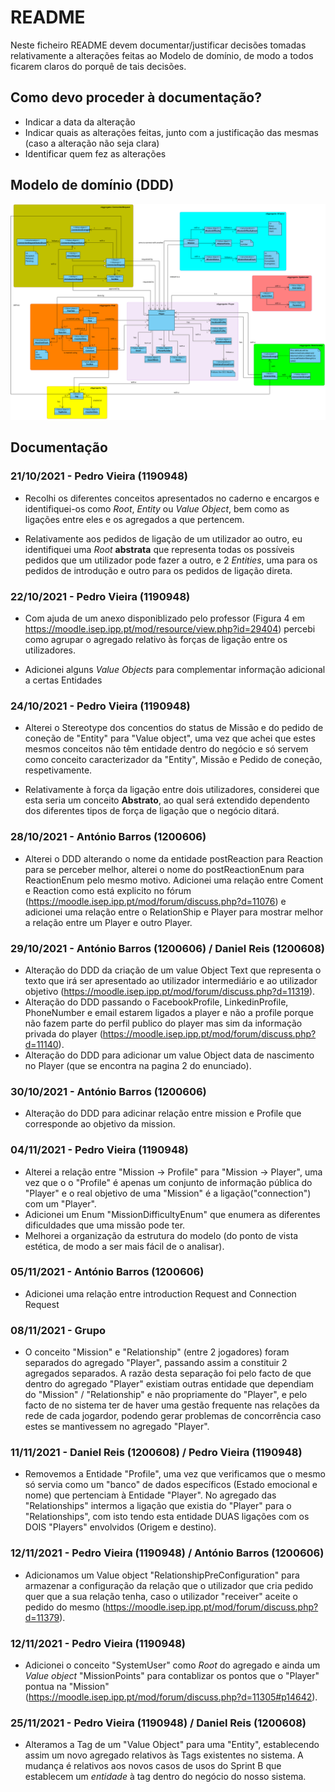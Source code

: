 # README #

Neste ficheiro README devem documentar/justificar decisões tomadas relativamente a alterações feitas ao Modelo de domínio, de modo a todos ficarem claros do porquê de tais decisões.

## Como devo proceder à documentação? ###

* Indicar a data da alteração
* Indicar quais as alterações feitas, junto com a justificação das mesmas (caso a alteração não seja clara)
* Identificar quem fez as alterações

## Modelo de domínio (DDD) ###

![DDD_diagram.svg](DDD_diagram.svg)

## Documentação ###

### 21/10/2021 - Pedro Vieira (1190948)

* Recolhi os diferentes conceitos apresentados no caderno e encargos e identifiquei-os como *Root*, *Entity* ou *Value Object*, bem como as ligações entre eles e os agregados a que pertencem.

* Relativamente aos pedidos de ligação de um utilizador ao outro, eu identifiquei uma *Root* **abstrata** que representa todas os possíveis pedidos que um utilizador pode fazer a outro, e 2 *Entities*, uma para os pedidos de introdução e outro para os pedidos de ligação direta.

### 22/10/2021 - Pedro Vieira (1190948)

* Com ajuda de um anexo disponiblizado pelo professor (Figura 4 em https://moodle.isep.ipp.pt/mod/resource/view.php?id=29404) percebi como agrupar o agregado relativo às forças  de ligação entre os utilizadores.

* Adicionei alguns *Value Objects* para complementar informação adicional a certas Entidades

### 24/10/2021 - Pedro Vieira (1190948)

* Alterei o Stereotype dos concentios do status de Missão e do pedido de coneção de "Entity" para "Value object", uma vez que achei que estes mesmos conceitos não têm entidade dentro do negócio e só servem como conceito caracterizador da "Entity", Missão e Pedido de coneção, respetivamente.

* Relativamente à força da ligação entre dois utilizadores, considerei que esta seria um conceito **Abstrato**, ao qual será extendido dependento dos diferentes tipos de força de ligação que o negócio ditará.  

### 28/10/2021 - António Barros (1200606)

* Alterei o DDD alterando o nome da entidade postReaction para Reaction para se perceber melhor, alterei o nome do postReactionEnum para ReactionEnum pelo mesmo motivo. Adicionei uma relação entre Coment e Reaction como está explicito no fórum (https://moodle.isep.ipp.pt/mod/forum/discuss.php?d=11076) e adicionei uma relação entre o RelationShip  e Player para mostrar melhor a relação entre um Player e outro Player.

### 29/10/2021 - António Barros (1200606) / Daniel Reis (1200608)

* Alteração do DDD da criação de um value Object Text que representa o texto que irá ser apresentado ao utilizador intermediário e ao utilizador objetivo (https://moodle.isep.ipp.pt/mod/forum/discuss.php?d=11319).
* Alteração do DDD passando o FacebookProfile, LinkedinProfile, PhoneNumber e email estarem ligados a player e não a profile porque não fazem parte do perfil publico do player mas sim da informação privada do player (https://moodle.isep.ipp.pt/mod/forum/discuss.php?d=11140).
* Alteração do DDD para adicionar um value Object data de nascimento no Player (que se encontra na pagina 2 do enunciado).

### 30/10/2021 - António Barros (1200606)

* Alteração do DDD para adicinar relação entre mission e Profile que corresponde ao objetivo da mission.

### 04/11/2021 - Pedro Vieira (1190948)

* Alterei a relação entre "Mission -> Profile" para "Mission -> Player", uma vez que o o "Profile" é apenas um conjunto de informação pública do "Player" e o real objetivo de uma "Mission" é a ligação("connection") com um "Player".
* Adicionei um Enum "MissionDifficultyEnum" que enumera as diferentes dificuldades que uma missão pode ter.
* Melhorei a organização da estrutura do modelo (do ponto de vista estética, de modo a ser mais fácil de o analisar).


### 05/11/2021 - António Barros (1200606)

* Adicionei uma relação entre introduction Request and Connection Request

### 08/11/2021 - Grupo

* O conceito "Mission" e "Relationship" (entre 2 jogadores) foram separados do agregado "Player", passando assim a constituir 2 agregados separados. A razão desta separação foi pelo facto de que dentro do agregado "Player" existiam outras entidade que dependiam do "Mission" / "Relationship" e não propriamente do "Player", e pelo facto de no sistema ter de haver uma gestão frequente nas relações da rede de cada jogardor, podendo gerar problemas de concorrência caso estes se mantivessem no agregado "Player".

### 11/11/2021 - Daniel Reis (1200608) / Pedro Vieira (1190948)

* Removemos a Entidade "Profile", uma vez que verificamos que o mesmo só servia como um "banco" de dados específicos (Estado emocional e nome) que pertenciam à Entidade "Player". No agregado das "Relationships" intermos a ligação que existia  do "Player" para o "Relationships", com isto tendo esta entidade DUAS ligações com os DOIS "Players" envolvidos (Origem e destino).

### 12/11/2021 - Pedro Vieira (1190948) / António Barros (1200606)

* Adicionamos um Value object "RelationshipPreConfiguration" para armazenar a configuração da relação que o utilizador que cria pedido quer que a sua relação tenha, caso o utilizador "receiver" aceite o pedido do mesmo (https://moodle.isep.ipp.pt/mod/forum/discuss.php?d=11379).

### 12/11/2021 - Pedro Vieira (1190948)

* Adicionei o conceito "SystemUser" como *Root* do agregado e ainda um *Value object* "MissionPoints" para contablizar os pontos que o "Player" pontua na "Mission" (https://moodle.isep.ipp.pt/mod/forum/discuss.php?d=11305#p14642).

### 25/11/2021 - Pedro Vieira (1190948) / Daniel Reis (1200608)

* Alteramos a Tag de um "Value Object" para uma "Entity", establecendo assim um novo agregado relativos às Tags existentes no sistema. A mudança é relativos aos novos casos de usos do Sprint B que establecem um *entidade* à tag dentro do negócio do nosso sistema.